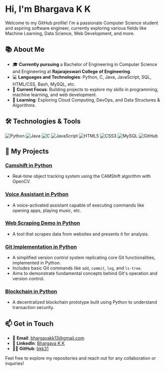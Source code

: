# Hi, I'm Bhargava K K 

Welcome to my GitHub profile! I'm a passionate Computer Science student and aspiring software engineer, currently exploring various fields like Machine Learning, Data Science, Web Development, and more.

## 📚 About Me

- 🎓 **Currently pursuing** a Bachelor of Engineering in Computer Science and Engineering at **Rajarajeswari College of Engineering**.
- 💻 **Languages and Technologies**: Python, C, Java, JavaScript, SQL, HTML/CSS, Bash, MySQL, etc.
- 🔭 **Current Focus**: Building projects to explore my skills in programming, machine learning, and web development.
- 🌱 **Learning**: Exploring Cloud Computing, DevOps, and Data Structures & Algorithms.

## 🛠️ Technologies & Tools

![Python](https://img.shields.io/badge/Python-3776AB?style=flat&logo=python&logoColor=white)
![Java](https://img.shields.io/badge/Java-007396?style=flat&logo=java&logoColor=white)
![C](https://img.shields.io/badge/C-A8B9CC?style=flat&logo=c&logoColor=white)
![JavaScript](https://img.shields.io/badge/JavaScript-F7DF1E?style=flat&logo=javascript&logoColor=black)
![HTML5](https://img.shields.io/badge/HTML5-E34F26?style=flat&logo=html5&logoColor=white)
![CSS3](https://img.shields.io/badge/CSS3-1572B6?style=flat&logo=css3&logoColor=white)
![MySQL](https://img.shields.io/badge/MySQL-4479A1?style=flat&logo=mysql&logoColor=white)
![GitHub](https://img.shields.io/badge/GitHub-181717?style=flat&logo=github&logoColor=white)

## 📌 My Projects

### [Camshift in Python](https://github.com/BKK31/camshift)
- Real-time object tracking system using the CAMShift algorithm with OpenCV.

### [Voice Assistant in Python](https://github.com/BKK31/assistant)
- A voice-activated assistant capable of executing commands like opening apps, playing music, etc.

### [Web Scraping Demo in Python](https://github.com/BKK31/web-scraping)
- A tool that scrapes data from websites and presents it for analysis.

### [Git Implementation in Python](https://github.com/BKK31/git)
- A simplified version control system replicating core Git functionalities, implemented in Python.
- Includes basic Git commands like `add`, `commit`, `log`, and `ls-tree`.
- Aims to demonstrate fundamental concepts behind Git's operation and version control.

### [Blockchain in Python](https://github.com/BKK31/blockchain)
- A decentralized blockchain prototype built using Python to understand transaction security.

## 📫 Get in Touch

- 📧 **Email**: [bhargavakk13@gmail.com](mailto:bhargavakk13@gmail.com)
- 💼 **LinkedIn**: [Bhargava K K](https://www.linkedin.com/in/bhargava-k-k)
- 🧑‍💻 **GitHub**: [bkk31](https://github.com/bkk31)

Feel free to explore my repositories and reach out for any collaboration or inquiries!

